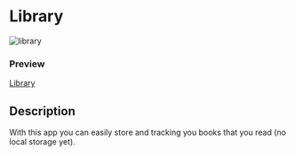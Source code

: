# Library
![library](https://github.com/ena0berzerk/odin-library/assets/110235307/39def7b9-cbfb-49bb-8021-0ae385ba3c33)

### Preview
[Library](https://ena0berzerk.github.io/odin-library)

## Description

With this app you can easily store and tracking you books that you read (no local storage yet).

